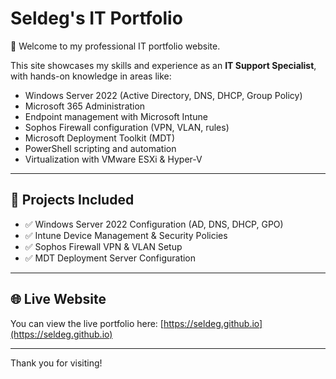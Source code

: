 # Seldeg's IT Portfolio

👋 Welcome to my professional IT portfolio website.

This site showcases my skills and experience as an **IT Support Specialist**, with hands-on knowledge in areas like:

- Windows Server 2022 (Active Directory, DNS, DHCP, Group Policy)
- Microsoft 365 Administration
- Endpoint management with Microsoft Intune
- Sophos Firewall configuration (VPN, VLAN, rules)
- Microsoft Deployment Toolkit (MDT)
- PowerShell scripting and automation
- Virtualization with VMware ESXi & Hyper-V

---

## 📂 Projects Included

- ✅ Windows Server 2022 Configuration (AD, DNS, DHCP, GPO)
- ✅ Intune Device Management & Security Policies
- ✅ Sophos Firewall VPN & VLAN Setup
- ✅ MDT Deployment Server Configuration

---

## 🌐 Live Website

You can view the live portfolio here: [https://seldeg.github.io](https://seldeg.github.io)

---

Thank you for visiting!
